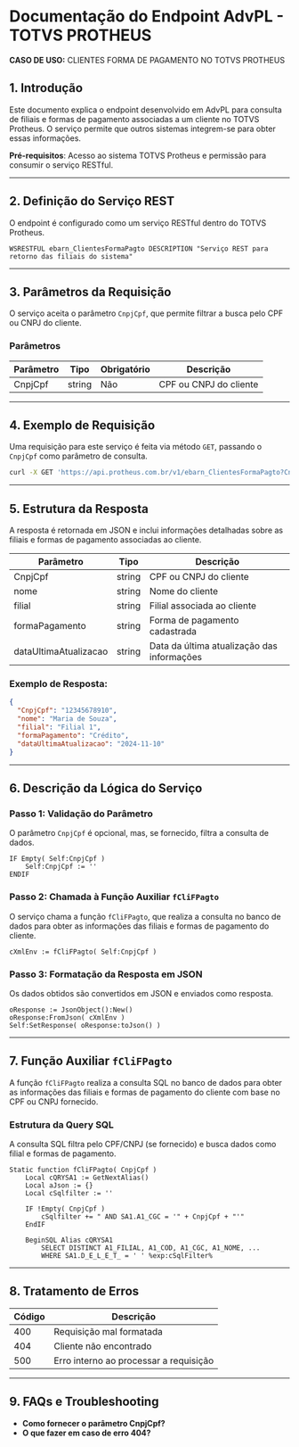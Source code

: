 
# Documentação do Endpoint AdvPL - TOTVS PROTHEUS
**CASO DE USO:** CLIENTES FORMA DE PAGAMENTO NO TOTVS PROTHEUS

## 1. Introdução
Este documento explica o endpoint desenvolvido em AdvPL para consulta de filiais e formas de pagamento associadas a um cliente no TOTVS Protheus. O serviço permite que outros sistemas integrem-se para obter essas informações.

**Pré-requisitos**: Acesso ao sistema TOTVS Protheus e permissão para consumir o serviço RESTful.

---

## 2. Definição do Serviço REST

O endpoint é configurado como um serviço RESTful dentro do TOTVS Protheus.

```advpl
WSRESTFUL ebarn_ClientesFormaPagto DESCRIPTION "Serviço REST para retorno das filiais do sistema"
```

---

## 3. Parâmetros da Requisição

O serviço aceita o parâmetro `CnpjCpf`, que permite filtrar a busca pelo CPF ou CNPJ do cliente.

### Parâmetros

| Parâmetro  | Tipo     | Obrigatório | Descrição                    |
|------------|----------|-------------|------------------------------|
| CnpjCpf    | string   | Não         | CPF ou CNPJ do cliente       |

---

## 4. Exemplo de Requisição

Uma requisição para este serviço é feita via método `GET`, passando o `CnpjCpf` como parâmetro de consulta.

```bash
curl -X GET 'https://api.protheus.com.br/v1/ebarn_ClientesFormaPagto?CnpjCpf=12345678910'
```

---

## 5. Estrutura da Resposta

A resposta é retornada em JSON e inclui informações detalhadas sobre as filiais e formas de pagamento associadas ao cliente.

| Parâmetro            | Tipo   | Descrição                                  |
|----------------------|--------|--------------------------------------------|
| CnpjCpf              | string | CPF ou CNPJ do cliente                     |
| nome                 | string | Nome do cliente                            |
| filial               | string | Filial associada ao cliente                |
| formaPagamento       | string | Forma de pagamento cadastrada              |
| dataUltimaAtualizacao| string | Data da última atualização das informações |

### Exemplo de Resposta:

```json
{
  "CnpjCpf": "12345678910",
  "nome": "Maria de Souza",
  "filial": "Filial 1",
  "formaPagamento": "Crédito",
  "dataUltimaAtualizacao": "2024-11-10"
}
```

---

## 6. Descrição da Lógica do Serviço

### Passo 1: Validação do Parâmetro
O parâmetro `CnpjCpf` é opcional, mas, se fornecido, filtra a consulta de dados.

```advpl
IF Empty( Self:CnpjCpf )
    Self:CnpjCpf := ''
ENDIF
```

### Passo 2: Chamada à Função Auxiliar `fCliFPagto`
O serviço chama a função `fCliFPagto`, que realiza a consulta no banco de dados para obter as informações das filiais e formas de pagamento do cliente.

```advpl
cXmlEnv := fCliFPagto( Self:CnpjCpf )
```

### Passo 3: Formatação da Resposta em JSON
Os dados obtidos são convertidos em JSON e enviados como resposta.

```advpl
oResponse := JsonObject():New()
oResponse:FromJson( cXmlEnv )
Self:SetResponse( oResponse:toJson() )
```

---

## 7. Função Auxiliar `fCliFPagto`

A função `fCliFPagto` realiza a consulta SQL no banco de dados para obter as informações das filiais e formas de pagamento do cliente com base no CPF ou CNPJ fornecido.

### Estrutura da Query SQL

A consulta SQL filtra pelo CPF/CNPJ (se fornecido) e busca dados como filial e formas de pagamento.

```advpl
Static function fCliFPagto( CnpjCpf )
    Local cQRYSA1 := GetNextAlias()
    Local aJson := {}
    Local cSqlfilter := ''

    IF !Empty( CnpjCpf )
        cSqlfilter += " AND SA1.A1_CGC = '" + CnpjCpf + "'"
    EndIF

    BeginSQL Alias cQRYSA1
        SELECT DISTINCT A1_FILIAL, A1_COD, A1_CGC, A1_NOME, ...
        WHERE SA1.D_E_L_E_T_ = ' ' %exp:cSqlFilter%
```

---

## 8. Tratamento de Erros

| Código | Descrição                                  |
|--------|--------------------------------------------|
| 400    | Requisição mal formatada                   |
| 404    | Cliente não encontrado                     |
| 500    | Erro interno ao processar a requisição     |

---

## 9. FAQs e Troubleshooting

- **Como fornecer o parâmetro CnpjCpf?**
- **O que fazer em caso de erro 404?**
